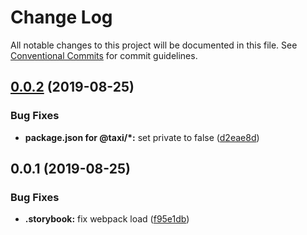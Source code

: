 # Change Log

All notable changes to this project will be documented in this file.
See [Conventional Commits](https://conventionalcommits.org) for commit guidelines.

## [0.0.2](https://github.com/maydali28/starter-project-react-ts/compare/@taxi/input@0.0.1...@taxi/input@0.0.2) (2019-08-25)


### Bug Fixes

* **package.json for @taxi/*:** set private to false ([d2eae8d](https://github.com/maydali28/starter-project-react-ts/commit/d2eae8d))





## 0.0.1 (2019-08-25)


### Bug Fixes

* **.storybook:** fix webpack load ([f95e1db](http://github.com/commits/f95e1db))
